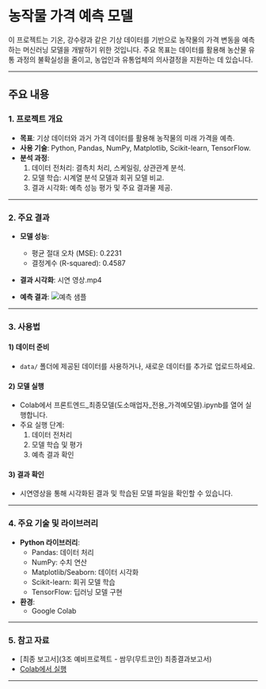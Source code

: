 # 농작물 가격 예측 모델

이 프로젝트는 기온, 강수량과 같은 기상 데이터를 기반으로 농작물의 가격 변동을 예측하는 머신러닝 모델을 개발하기 위한 것입니다. 주요 목표는 데이터를 활용해 농산물 유통 과정의 불확실성을 줄이고, 농업인과 유통업체의 의사결정을 지원하는 데 있습니다.

---

## 주요 내용

### 1. 프로젝트 개요
- **목표**: 기상 데이터와 과거 가격 데이터를 활용해 농작물의 미래 가격을 예측.
- **사용 기술**: Python, Pandas, NumPy, Matplotlib, Scikit-learn, TensorFlow.
- **분석 과정**:
  1. 데이터 전처리: 결측치 처리, 스케일링, 상관관계 분석.
  2. 모델 학습: 시계열 분석 모델과 회귀 모델 비교.
  3. 결과 시각화: 예측 성능 평가 및 주요 결과물 제공.

---

### 2. 주요 결과
- **모델 성능**:
  - 평균 절대 오차 (MSE): 0.2231
  - 결정계수 (R-squared): 0.4587
- **결과 시각화**:
  시연 영상.mp4

- **예측 결과**:
  ![예측 샘플](results/prediction_sample.png)

---

### 3. 사용법

#### 1) 데이터 준비
- `data/` 폴더에 제공된 데이터를 사용하거나, 새로운 데이터를 추가로 업로드하세요.

#### 2) 모델 실행
- Colab에서 프론트엔드_최종모델(도소매업자_전용_가격예모델).ipynb를 열어 실행합니다.
- 주요 실행 단계:
  1. 데이터 전처리
  2. 모델 학습 및 평가
  3. 예측 결과 확인

#### 3) 결과 확인
- 시연영상을 통해 시각화된 결과 및 학습된 모델 파일을 확인할 수 있습니다.

---

### 4. 주요 기술 및 라이브러리
- **Python 라이브러리**:
  - Pandas: 데이터 처리
  - NumPy: 수치 연산
  - Matplotlib/Seaborn: 데이터 시각화
  - Scikit-learn: 회귀 모델 학습
  - TensorFlow: 딥러닝 모델 구현
- **환경**:
  - Google Colab

---

### 5. 참고 자료
- [최종 보고서](3조 예비프로젝트 - 쌈무(무트코인) 최종결과보고서)
- [Colab에서 실행](https://colab.research.google.com/drive/18A3Bi5z-oJMBoxm61E_LNMlfA8HorEzJ?authuser=1)

---

